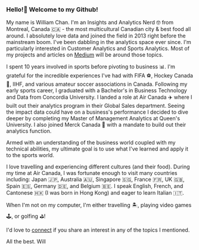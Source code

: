 ### Hello!👋 Welcome to my Github! 

My name is William Chan. I'm an Insights and Analytics Nerd 🤓 from Montreal, Canada 🇨🇦 - the most multicultural Canadian city & best food all around. I absolutely love data and joined the field in 2013 right before the mainstream boom. I've been dabbling in the analytics space ever since. I'm particularly interested in Customer Analytics and Sports Analytics. Most of my projects and articles on [Medium](https://chanalytics-ai.medium.com/) will be around those topics. 

I spent 10 years involved in sports before pivoting to business 📊. I'm grateful for the incredible experiences I've had with FIFA ⚽️, Hockey Canada 🏒, IIHF, and various amateur soccer associations in Canada. Following my early sports career, I graduated with a Bachelor's in Business Technology and Data from Concordia University. I landed a role at Air Canada ✈️ where I built out their analytics program in their Global Sales department. Seeing the impact data could have on a business's performance I decided to dive deeper by completing my Master of Management Analytics at Queen's University. I also joined Merck Canada 💊 with a mandate to build out their analytics function.

Armed with an understanding of the business world coupled with my technical abilities, my ultimate goal is to use what I've learned and apply it to the sports world.

I love travelling and experiencing different cultures (and their food). During my time at Air Canada, I was fortunate enough to visit many countries including: Japan 🇯🇵, Australia 🇦🇺, Singapore 🇸🇬, France 🇫🇷, UK 🇬🇧, Spain 🇪🇸, Germany 🇩🇪, and Belgium 🇧🇪. I speak English, French, and Cantonese 🇭🇰 (I was born in Hong Kong) and eager to learn Italian 🇮🇹.

When I'm not on my computer, I'm either travelling 🏝, playing video games 🕹, or golfing ⛳️!

I'd love to [connect](https://www.linkedin.com/in/chanalytics/) if you share an interest in any of the topics I mentioned.

All the best.
Will
